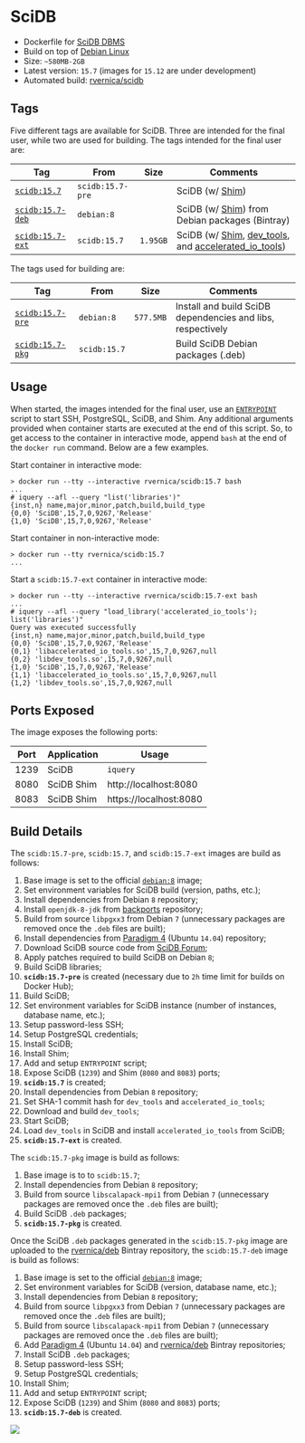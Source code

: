 SciDB
======

   * Dockerfile for [SciDB DBMS](http://www.paradigm4.com/)
   * Build on top of [Debian Linux](https://www.debian.org/)
   * Size: `~580MB-2GB`
   * Latest version: `15.7` (images for `15.12` are under development)
   * Automated build: [rvernica/scidb](https://hub.docker.com/r/rvernica/scidb/)

Tags
----

Five different tags are available for SciDB. Three are intended for the final user, while two are used for building. The tags intended for the final user are:

| Tag | From | Size | Comments |
| --- | --- | --- | --- |
| [`scidb:15.7`](https://github.com/rvernica/docker-library/blob/master/scidb/15.7/Dockerfile)         | `scidb:15.7-pre` | | SciDB (w/ [Shim](https://github.com/Paradigm4/shim))
| [`scidb:15.7-deb`](https://github.com/rvernica/docker-library/blob/master/scidb/15.7/Dockerfile.deb) | `debian:8`       | | SciDB (w/ [Shim](https://github.com/Paradigm4/shim)) from Debian packages (Bintray)
| [`scidb:15.7-ext`](https://github.com/rvernica/docker-library/blob/master/scidb/15.7/Dockerfile.ext) | `scidb:15.7`     | `1.95GB` | SciDB (w/ [Shim](https://github.com/Paradigm4/shim), [dev_tools](https://github.com/Paradigm4/dev_tools), and [accelerated_io_tools](https://github.com/Paradigm4/accelerated_io_tools)) |

The tags used for building are:

| Tag | From | Size | Comments |
| --- | --- | --- | --- |
| [`scidb:15.7-pre`](https://github.com/rvernica/docker-library/blob/master/scidb/15.7/Dockerfile.pre) | `debian:8`       | `577.5MB` | Install and build SciDB dependencies and libs, respectively
| [`scidb:15.7-pkg`](https://github.com/rvernica/docker-library/blob/master/scidb/15.7/Dockerfile.pkg) | `scidb:15.7`     | | Build SciDB Debian packages (.deb)

Usage
-----

When started, the images intended for the final user, use an [`ENTRYPOINT`](https://docs.docker.com/engine/reference/builder/#/entrypoint) script to start SSH, PostgreSQL, SciDB, and Shim. Any additional arguments provided when container starts are executed at the end of this script. So, to get access to the container in interactive mode, append `bash` at the end of the `docker run` command. Below are a few examples.

Start container in interactive mode:

    > docker run --tty --interactive rvernica/scidb:15.7 bash
    ...
    # iquery --afl --query "list('libraries')"
    {inst,n} name,major,minor,patch,build,build_type
    {0,0} 'SciDB',15,7,0,9267,'Release'
    {1,0} 'SciDB',15,7,0,9267,'Release'

Start container in non-interactive mode:

    > docker run --tty rvernica/scidb:15.7
    ...

Start a `scidb:15.7-ext` container in interactive mode:

    > docker run --tty --interactive rvernica/scidb:15.7-ext bash
    ...
    # iquery --afl --query "load_library('accelerated_io_tools'); list('libraries')"
    Query was executed successfully
    {inst,n} name,major,minor,patch,build,build_type
    {0,0} 'SciDB',15,7,0,9267,'Release'
    {0,1} 'libaccelerated_io_tools.so',15,7,0,9267,null
    {0,2} 'libdev_tools.so',15,7,0,9267,null
    {1,0} 'SciDB',15,7,0,9267,'Release'
    {1,1} 'libaccelerated_io_tools.so',15,7,0,9267,null
    {1,2} 'libdev_tools.so',15,7,0,9267,null


Ports Exposed
-------------

The image exposes the following ports:

| Port | Application | Usage                  |
| ---  | ---         | ---                    |
| 1239 | SciDB       | `iquery`               |
| 8080 | SciDB Shim  | http://localhost:8080  |
| 8083 | SciDB Shim  | https://localhost:8080 |

Build Details
-------------

The `scidb:15.7-pre`, `scidb:15.7`, and `scidb:15.7-ext` images are build as follows:

1. Base image is set to the official [`debian:8`](https://hub.docker.com/_/debian/) image;
1. Set environment variables for SciDB build (version, paths, etc.);
1. Install dependencies from Debian `8` repository;
1. Install `openjdk-8-jdk` from [backports](https://backports.debian.org) repository;
1. Build from source `libpgxx3` from Debian `7` (unnecessary packages are removed once the `.deb` files are built);
1. Install dependencies from [Paradigm 4](https://downloads.paradigm4.com/) (Ubuntu `14.04`) repository;
1. Download SciDB source code from [SciDB Forum](http://forum.paradigm4.com/t/scidb-release-15-7/843);
1. Apply patches required to build SciDB on Debian `8`;
1. Build SciDB libraries;
1. **`scidb:15.7-pre`** is created (necessary due to `2h` time limit for builds on Docker Hub);
1. Build SciDB;
1. Set environment variables for SciDB instance (number of instances, database name, etc.);
1. Setup password-less SSH;
1. Setup PostgreSQL credentials;
1. Install SciDB;
1. Install Shim;
1. Add and setup `ENTRYPOINT` script;
1. Expose SciDB (`1239`) and Shim (`8080` and `8083`) ports;
1. **`scidb:15.7`** is created;
1. Install dependencies from Debian `8` repository;
1. Set SHA-1 commit hash for `dev_tools` and `accelerated_io_tools`;
1. Download and build `dev_tools`;
1. Start SciDB;
1. Load `dev_tools` in SciDB and install `accelerated_io_tools` from SciDB;
1. **`scidb:15.7-ext`** is created.

The `scidb:15.7-pkg` image is build as follows:

1. Base image is to to `scidb:15.7`;
1. Install dependencies from Debian `8` repository;
1. Build from source `libscalapack-mpi1` from Debian `7` (unnecessary packages are removed once the `.deb` files are built);
1. Build SciDB `.deb` packages;
1. **`scidb:15.7-pkg`** is created.

Once the SciDB `.deb` packages generated in the `scidb:15.7-pkg` image are uploaded to the [rvernica/deb](https://bintray.com/rvernica/deb) Bintray repository, the `scidb:15.7-deb` image is build as follows:

1. Base image is set to the official [`debian:8`](https://hub.docker.com/_/debian/) image;
1. Set environment variables for SciDB (version, database name, etc.);
1. Install dependencies from Debian `8` repository;
1. Build from source `libpgxx3` from Debian `7` (unnecessary packages are removed once the `.deb` files are built);
1. Build from source `libscalapack-mpi1` from Debian `7` (unnecessary packages are removed once the `.deb` files are built);
1. Add [Paradigm 4](https://downloads.paradigm4.com/) (Ubuntu `14.04`) and [rvernica/deb](https://bintray.com/rvernica/deb) Bintray repositories;
1. Install SciDB `.deb` packages;
1. Setup password-less SSH;
1. Setup PostgreSQL credentials;
1. Install Shim;
1. Add and setup `ENTRYPOINT` script;
1. Expose SciDB (`1239`) and Shim (`8080` and `8083`) ports;
1. **`scidb:15.7-deb`** is created.

[![](https://badge.imagelayers.io/rvernica/scidb:latest.svg)](https://imagelayers.io/?images=rvernica/scidb:latest)
